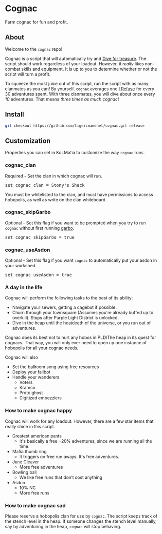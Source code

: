 # Cognac

Farm cognac for fun and profit.

## About

Welcome to the `cognac` repo!

Cognac is a script that will automatically try and [Dive for treasure](https://kol.coldfront.net/thekolwiki/index.php/I_Refuse!). The script should work regardless of your loadout. However, it _really_ likes non-combat skills and equipment. It is up to you to determine whether or not the script will turn a profit.

To squeeze the most juice out of this script, run the script with as many clanmates as you can! By yourself, `cognac` averages one [I Refuse](https://kol.coldfront.net/thekolwiki/index.php/I_Refuse!) for every 30 adventures spent. With three clanmates, you will dive about once every _10_ adventures. That means _three times as much cognac_!

## Install

```bash
git checkout https://github.com/tigerinanenet/cognac.git release
```

## Customization

Properties you can set in KoLMafia to customize the way `cognac` runs.

### cognac_clan

Required - Set the clan in which cognac will run.

<pre>set cognac_clan = Stony's Shack</pre>

You must be whitelisted to the clan, and must have permissions to access hobopolis, as well as write on the clan whiteboard.

### cognac_skipGarbo

Optional - Set this flag if you want to be prompted when you try to run `cognac` without first running [garbo](https://github.com/Loathing-Associates-Scripting-Society/garbage-collector).

<pre>set cognac_skipGarbo = true</pre>

### cognac_useAsdon

Optional - Set this flag if you want `cognac` to automatically put your asdon in your workshed.

<pre>set cognac_useAsdon = true</pre>

### A day in the life

Cognac will perform the following tasks to the best of its ability:

- Navigate your sewers, getting a cagebot if possible.
- Churn through your townsquare (Assumes you're already buffed up to overkill). Stops after Purple Light District is unlocked.
- Dive in the heap until the heatdeath of the universe, or you run out of adventures.

Cognac does its best not to hurt any hobos in PLD/The heap in its quest for cognacs. That way, you will only ever need to open up one instance of hobopolis for all your cognac needs.

Cognac will also

- Set the ballroom song using free resources
- Deploy your fallbot
- Handle your wanderers
  - Voters
  - Kramco
  - Proto ghost
  - Digitized embezzlers

### How to make cognac happy

Cognac will work for any loadout. However, there are a few star items that really shine in this script.

- Greatest american pants
  - It's basically a free +20% adventures, since we are running all the time.
- Mafia thumb ring
  - It triggers on free run aways. It's free adventures.
- June Cleaver
  - More free adventures
- Bowling ball
  - We like free runs that don't cost anything
- Asdon
  - 10% NC
  - More free runs

### How to make cognac sad

Please reserve a hobopolis clan for use by `cognac`. The script keeps track of the stench level in the heap. If someone changes the stench level manually, say by adventuring in the heap, `cognac` will stop behaving.
